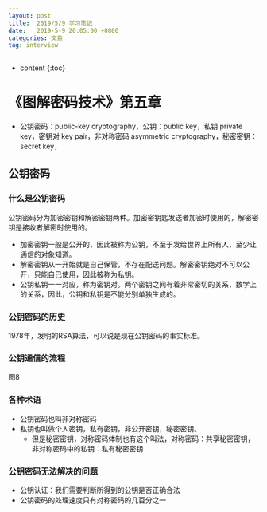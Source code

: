 ```yaml
---
layout: post
title:  2019/5/9 学习笔记
date:   2019-5-9 20:05:00 +0800
categories: 文章
tag: interview
---
```


* content
{:toc}
# 《图解密码技术》第五章

- 公钥密码：public-key cryptography，公钥：public key，私钥 private key，密钥对 key pair，非对称密码 asymmetric cryptography，秘密密钥：secret key，

## 公钥密码

### 什么是公钥密码

公钥密码分为加密密钥和解密密钥两种。加密密钥匙发送者加密时使用的，解密密钥是接收者解密时使用的。

- 加密密钥一般是公开的，因此被称为公钥，不至于发给世界上所有人，至少让通信的对象知道。
- 解密密钥从一开始就是自己保管，不存在配送问题。解密密钥绝对不可以公开，只能自己使用，因此被称为私钥。
- 公钥私钥一一对应，称为密钥对。两个密钥之间有着非常密切的关系，数学上的关系，因此，公钥和私钥是不能分别单独生成的。

### 公钥密码的历史

1978年，发明的RSA算法，可以说是现在公钥密码的事实标准。

### 公钥通信的流程

图8

### 各种术语

- 公钥密码也叫非对称密码
- 私钥也叫做个人密钥，私有密钥，非公开密钥，秘密密钥。
  - 但是秘密密钥，对称密码体制也有这个叫法，对称密码：共享秘密密钥，非对称密码中的私钥：私有秘密密钥

### 公钥密码无法解决的问题

- 公钥认证：我们需要判断所得到的公钥是否正确合法
- 公钥密码的处理速度只有对称密码的几百分之一


